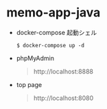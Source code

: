 # memo-app-java
* docker-compose 起動シェル
    ~~~shell
    $ docker-compose up -d
    ~~~

* phpMyAdmin
    > http://localhost:8888
* top page
    > http://localhost:8080

